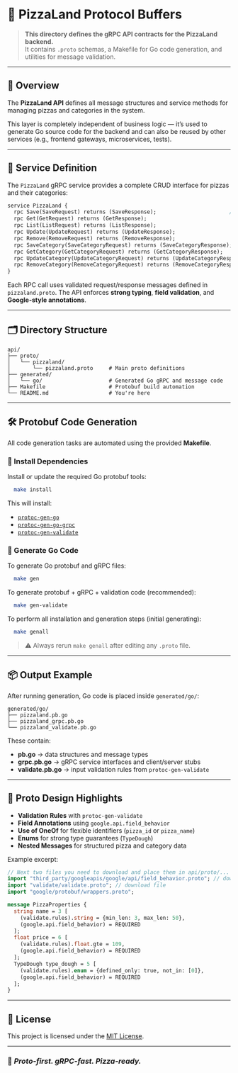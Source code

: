 # 🍕 PizzaLand Protocol Buffers

> **This directory defines the gRPC API contracts for the PizzaLand backend.**  
> It contains `.proto` schemas, a Makefile for Go code generation, and utilities for message validation.

---

## 📜 Overview

The **PizzaLand API** defines all message structures and service methods for managing pizzas and categories in the system.

This layer is completely independent of business logic — it’s used to generate Go source code for the backend and can also be reused by other services (e.g., frontend gateways, microservices, tests).

---

## 🧩 Service Definition

The `PizzaLand` gRPC service provides a complete CRUD interface for pizzas and their categories:

```protobuf
service PizzaLand {
  rpc Save(SaveRequest) returns (SaveResponse);                       // Save pizza
  rpc Get(GetRequest) returns (GetResponse);                           // Get pizza
  rpc List(ListRequest) returns (ListResponse);                        // List pizzas
  rpc Update(UpdateRequest) returns (UpdateResponse);                  // Update pizza
  rpc Remove(RemoveRequest) returns (RemoveResponse);                  // Remove pizza
  rpc SaveCategory(SaveCategoryRequest) returns (SaveCategoryResponse); // Save category
  rpc GetCategory(GetCategoryRequest) returns (GetCategoryResponse);     // Get category list
  rpc UpdateCategory(UpdateCategoryRequest) returns (UpdateCategoryResponse); // Update category
  rpc RemoveCategory(RemoveCategoryRequest) returns (RemoveCategoryResponse); // Remove category
}
```

Each RPC call uses validated request/response messages defined in `pizzaland.proto`.
The API enforces **strong typing**, **field validation**, and **Google-style annotations**.

---

## 🗂️ Directory Structure

```
api/
├── proto/
│   └── pizzaland/
│       └── pizzaland.proto     # Main proto definitions
├── generated/
│   └── go/                     # Generated Go gRPC and message code
├── Makefile                    # Protobuf build automation
└── README.md                   # You're here
```

---

## 🛠️ Protobuf Code Generation

All code generation tasks are automated using the provided **Makefile**.

### 🔧 Install Dependencies

Install or update the required Go protobuf tools:

```bash
  make install
```

This will install:

* [`protoc-gen-go`](https://pkg.go.dev/google.golang.org/protobuf/cmd/protoc-gen-go)
* [`protoc-gen-go-grpc`](https://pkg.go.dev/google.golang.org/grpc/cmd/protoc-gen-go-grpc)
* [`protoc-gen-validate`](https://github.com/envoyproxy/protoc-gen-validate)

### 🧬 Generate Go Code

To generate Go protobuf and gRPC files:

```bash
  make gen
```

To generate protobuf + gRPC + validation code (recommended):

```bash
  make gen-validate
```

To perform all installation and generation steps (initial generating):

```bash
  make genall
```

> ⚠️ Always rerun `make genall` after editing any `.proto` file.

---

## 📦 Output Example

After running generation, Go code is placed inside `generated/go/`:

```
generated/go/
├── pizzaland.pb.go
├── pizzaland_grpc.pb.go
└── pizzaland_validate.pb.go
```

These contain:

* **pb.go** → data structures and message types
* **grpc.pb.go** → gRPC service interfaces and client/server stubs
* **validate.pb.go** → input validation rules from `protoc-gen-validate`

---

## 🧠 Proto Design Highlights

* **Validation Rules** with `protoc-gen-validate`
* **Field Annotations** using `google.api.field_behavior`
* **Use of OneOf** for flexible identifiers (`pizza_id` or `pizza_name`)
* **Enums** for strong type guarantees (`TypeDough`)
* **Nested Messages** for structured pizza and category data

Example excerpt:

```protobuf
// Next two files you need to download and place them in api/proto/...
import "third_party/googleapis/google/api/field_behavior.proto"; // download file 
import "validate/validate.proto"; // download file
import "google/protobuf/wrappers.proto";

message PizzaProperties {
  string name = 3 [
    (validate.rules).string = {min_len: 3, max_len: 50},
    (google.api.field_behavior) = REQUIRED
  ];
  float price = 6 [
    (validate.rules).float.gte = 109,
    (google.api.field_behavior) = REQUIRED
  ];
  TypeDough type_dough = 5 [
    (validate.rules).enum = {defined_only: true, not_in: [0]},
    (google.api.field_behavior) = REQUIRED
  ];
}
```

---

## 🧾 License

This project is licensed under the [MIT License](LICENSE).

---

### 🍕 *Proto-first. gRPC-fast. Pizza-ready.*
